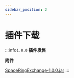 ```yaml
---
sidebar_position: 2
---
```


# 插件下载

:::info`1.0.0`
**插件发售**

**附件**

[SpaceRingExchange-1.0.0.jar](https://www.goodmc.cn/plugin/SpaceRingExchange/SpaceRingExchange-1.0.0.jar)
:::
